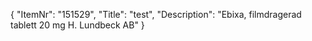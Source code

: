 {
  "ItemNr": "151529",
  "Title": "test",
  "Description": "Ebixa, filmdragerad tablett 20 mg H. Lundbeck AB"
}